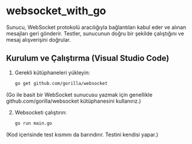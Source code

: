 # websocket_with_go

 Sunucu, WebSocket protokolü aracılığıyla bağlantıları kabul eder ve alınan mesajları geri gönderir. Testler, sunucunun doğru bir şekilde çalıştığını ve mesaj alışverişini doğrular.

## Kurulum ve Çalıştırma (Visual Studio Code)

1. Gerekli kütüphaneleri yükleyin:
 
    ```bash
    go get github.com/gorilla/websocket
    ```
(Go ile basit bir WebSocket sunucusu yazmak için genellikle github.com/gorilla/websocket kütüphanesini kullanırız.)

2. Websocketi çalıştırın:

    ```bash
    go run main.go
    ```
(Kod içerisinde test kısmını da barındırır. Testini kendisi yapar.)

